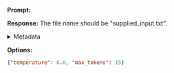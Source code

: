**Prompt:**



**Response:**
The file name should be "supplied_input.txt".

<details><summary>Metadata</summary>

- Duration: 1423 ms
- Datetime: 2023-08-25T15:57:18.148336
- Model: gpt-3.5-turbo-0613

</details>

**Options:**
```json
{"temperature": 0.0, "max_tokens": 15}
```

